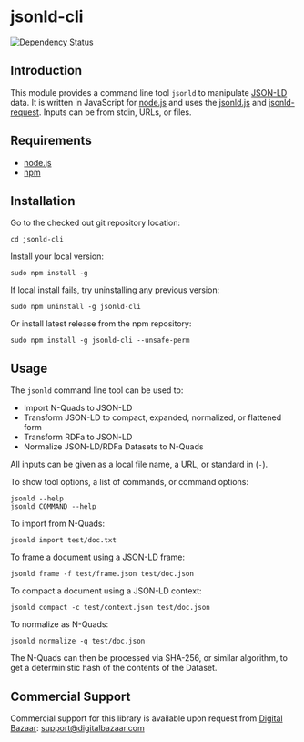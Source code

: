 jsonld-cli
==========

[![Dependency Status](https://img.shields.io/david/digitalbazaar/jsonld-cli.svg)](https://david-dm.org/digitalbazaar/jsonld-cli)

Introduction
------------

This module provides a command line tool `jsonld` to manipulate [JSON-LD][]
data. It is written in JavaScript for [node.js][] and uses the [jsonld.js][]
and [jsonld-request][]. Inputs can be from stdin, URLs, or files.

## Requirements

* [node.js][]
* [npm][]

## Installation

Go to the checked out git repository location:

    cd jsonld-cli

Install your local version:

    sudo npm install -g

If local install fails, try uninstalling any previous version:

    sudo npm uninstall -g jsonld-cli

Or install latest release from the npm repository:

    sudo npm install -g jsonld-cli --unsafe-perm

## Usage

The `jsonld` command line tool can be used to:

 * Import N-Quads to JSON-LD
 * Transform JSON-LD to compact, expanded, normalized, or flattened form
 * Transform RDFa to JSON-LD
 * Normalize JSON-LD/RDFa Datasets to N-Quads

All inputs can be given as a local file name, a URL, or standard in (`-`).

To show tool options, a list of commands, or command options:

    jsonld --help
    jsonld COMMAND --help

To import from N-Quads:

    jsonld import test/doc.txt

To frame a document using a JSON-LD frame:

    jsonld frame -f test/frame.json test/doc.json

To compact a document using a JSON-LD context:

    jsonld compact -c test/context.json test/doc.json

To normalize as N-Quads:

    jsonld normalize -q test/doc.json

The N-Quads can then be processed via SHA-256, or similar algorithm, to get a deterministic hash of the contents of the Dataset.

Commercial Support
------------------

Commercial support for this library is available upon request from
[Digital Bazaar][]: support@digitalbazaar.com

[Digital Bazaar]: http://digitalbazaar.com/
[JSON-LD]: http://json-ld.org/
[RDFa]: http://www.w3.org/TR/rdfa-core/
[json-ld.org]: https://github.com/json-ld/json-ld.org
[jsonld-request]: https://github.com/digitalbazaar/jsonld-request
[jsonld.js]: https://github.com/digitalbazaar/jsonld.js
[node.js]: https://nodejs.org/
[npm]: https://npmjs.org/
